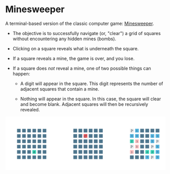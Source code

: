 # Minesweeper

A terminal-based version of the classic computer game: <a href="https://en.wikipedia.org/wiki/Minesweeper_(video_game)">Minesweeper</a>.

- The objective is to successfully navigate (or, "clear") a grid of squares without encountering any hidden mines (bombs).

- Clicking on a square reveals what is underneath the square.

- If a square reveals a mine, the game is over, and you lose.

- If a square does _not_ reveal a mine, one of two possible things can happen:

  - A digit will appear in the square. This digit represents the number of adjacent squares that contain a mine.

  - Nothing will appear in the square. In this case, the square will clear and become blank. Adjacent squares will then be recursively revealed.

![](minesweeper-screenshot.svg)
